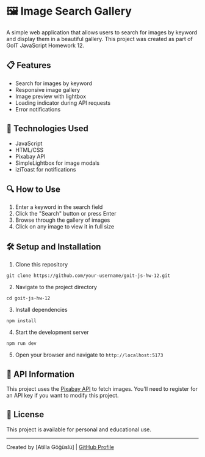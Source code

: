 # 🖼️ Image Search Gallery

A simple web application that allows users to search for images by keyword and
display them in a beautiful gallery. This project was created as part of GoIT
JavaScript Homework 12.

## 📋 Features

- Search for images by keyword
- Responsive image gallery
- Image preview with lightbox
- Loading indicator during API requests
- Error notifications

## 🚀 Technologies Used

- JavaScript
- HTML/CSS
- Pixabay API
- SimpleLightbox for image modals
- iziToast for notifications

## 🔍 How to Use

1. Enter a keyword in the search field
2. Click the "Search" button or press Enter
3. Browse through the gallery of images
4. Click on any image to view it in full size

## 🛠️ Setup and Installation

1. Clone this repository

```
git clone https://github.com/your-username/goit-js-hw-12.git
```

2. Navigate to the project directory

```
cd goit-js-hw-12
```

3. Install dependencies

```
npm install
```

4. Start the development server

```
npm run dev
```

5. Open your browser and navigate to `http://localhost:5173`

## 🧾 API Information

This project uses the [Pixabay API](https://pixabay.com/api/docs/) to fetch
images. You'll need to register for an API key if you want to modify this
project.

## 📝 License

This project is available for personal and educational use.

---

Created by [Atilla Göğüslü] | [GitHub Profile](https://github.com/atillagoguslu)

